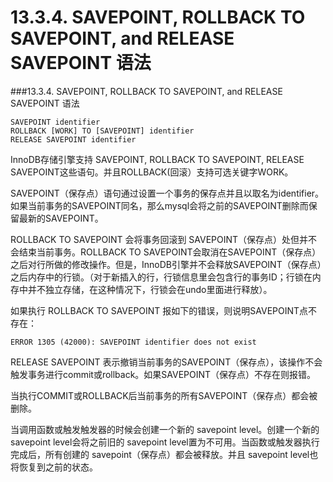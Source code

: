 # 13.3.4. SAVEPOINT, ROLLBACK TO SAVEPOINT, and RELEASE SAVEPOINT 语法

###13.3.4. SAVEPOINT, ROLLBACK TO SAVEPOINT, and RELEASE SAVEPOINT 语法

	SAVEPOINT identifier
	ROLLBACK [WORK] TO [SAVEPOINT] identifier
	RELEASE SAVEPOINT identifier

InnoDB存储引擎支持 SAVEPOINT, ROLLBACK TO SAVEPOINT, RELEASE SAVEPOINT这些语句。并且ROLLBACK(回滚）支持可选关键字WORK。

 SAVEPOINT（保存点）语句通过设置一个事务的保存点并且以取名为identifier。如果当前事务的SAVEPOINT同名，那么mysql会将之前的SAVEPOINT删除而保留最新的SAVEPOINT。

 ROLLBACK TO SAVEPOINT 会将事务回滚到 SAVEPOINT（保存点）处但并不会结束当前事务。ROLLBACK TO SAVEPOINT会取消在SAVEPOINT（保存点）之后对行所做的修改操作。但是，InnoDB引擎并不会释放SAVEPOINT（保存点）之后内存中的行锁。（对于新插入的行，行锁信息里会包含行的事务ID；行锁在内存中并不独立存储，在这种情况下，行锁会在undo里面进行释放）。

如果执行 ROLLBACK TO SAVEPOINT 报如下的错误，则说明SAVEPOINT点不存在：

	ERROR 1305 (42000): SAVEPOINT identifier does not exist

 RELEASE SAVEPOINT 表示撤销当前事务的SAVEPOINT（保存点），该操作不会触发事务进行commit或rollback。如果SAVEPOINT（保存点）不存在则报错。

当执行COMMIT或ROLLBACK后当前事务的所有SAVEPOINT（保存点）都会被删除。

当调用函数或触发触发器的时候会创建一个新的 savepoint level。创建一个新的 savepoint level会将之前旧的 savepoint level置为不可用。当函数或触发器执行完成后，所有创建的 savepoint（保存点）都会被释放。并且 savepoint level也将恢复到之前的状态。
